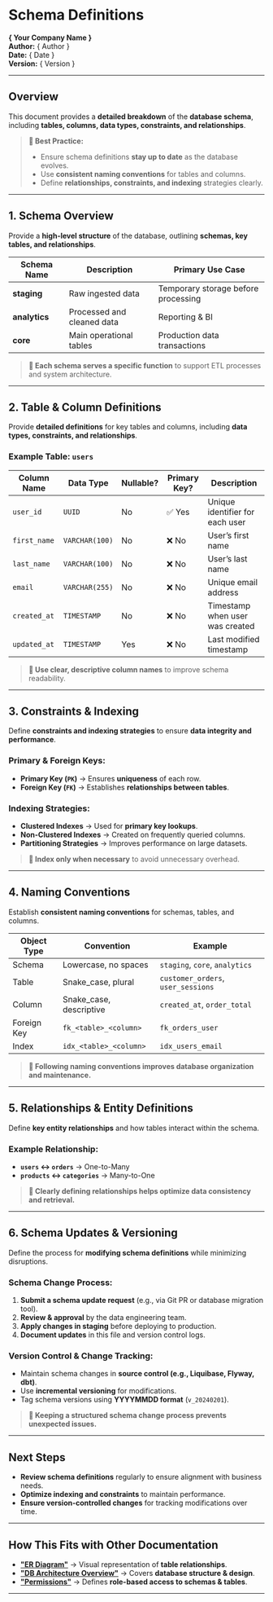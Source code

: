 
# Schema Definitions  
**{ Your Company Name }**  
**Author:** { Author }  
**Date:** { Date }  
**Version:** { Version }  

---

## Overview  
This document provides a **detailed breakdown** of the **database schema**, including **tables, columns, data types, constraints, and relationships**.  

> **📌 Best Practice:**  
> - Ensure schema definitions **stay up to date** as the database evolves.  
> - Use **consistent naming conventions** for tables and columns.  
> - Define **relationships, constraints, and indexing** strategies clearly.  

---

## 1. Schema Overview  
Provide a **high-level structure** of the database, outlining **schemas, key tables, and relationships**.  

| **Schema Name** | **Description** | **Primary Use Case** |
|---------------|-------------|------------------|
| **staging** | Raw ingested data | Temporary storage before processing |
| **analytics** | Processed and cleaned data | Reporting & BI |
| **core** | Main operational tables | Production data transactions |

> **📌 Each schema serves a specific function** to support ETL processes and system architecture.  

---

## 2. Table & Column Definitions  
Provide **detailed definitions** for key tables and columns, including **data types, constraints, and relationships**.  

### **Example Table: `users`**  

| **Column Name** | **Data Type** | **Nullable?** | **Primary Key?** | **Description** |
|---------------|------------|------------|-------------|-------------|
| `user_id` | `UUID` | No | ✅ Yes | Unique identifier for each user |
| `first_name` | `VARCHAR(100)` | No | ❌ No | User’s first name |
| `last_name` | `VARCHAR(100)` | No | ❌ No | User’s last name |
| `email` | `VARCHAR(255)` | No | ❌ No | Unique email address |
| `created_at` | `TIMESTAMP` | No | ❌ No | Timestamp when user was created |
| `updated_at` | `TIMESTAMP` | Yes | ❌ No | Last modified timestamp |

> **📌 Use clear, descriptive column names** to improve schema readability.  

---

## 3. Constraints & Indexing  
Define **constraints and indexing strategies** to ensure **data integrity and performance**.  

### **Primary & Foreign Keys:**  
- **Primary Key (`PK`)** → Ensures **uniqueness** of each row.  
- **Foreign Key (`FK`)** → Establishes **relationships between tables**.  

### **Indexing Strategies:**  
- **Clustered Indexes** → Used for **primary key lookups**.  
- **Non-Clustered Indexes** → Created on frequently queried columns.  
- **Partitioning Strategies** → Improves performance on large datasets.  

> **📌 Index only when necessary** to avoid unnecessary overhead.  

---

## 4. Naming Conventions  
Establish **consistent naming conventions** for schemas, tables, and columns.  

| **Object Type** | **Convention** | **Example** |
|--------------|----------------|------------|
| Schema | Lowercase, no spaces | `staging`, `core`, `analytics` |
| Table | Snake_case, plural | `customer_orders`, `user_sessions` |
| Column | Snake_case, descriptive | `created_at`, `order_total` |
| Foreign Key | `fk_<table>_<column>` | `fk_orders_user` |
| Index | `idx_<table>_<column>` | `idx_users_email` |

> **📌 Following naming conventions improves database organization and maintenance.**  

---

## 5. Relationships & Entity Definitions  
Define **key entity relationships** and how tables interact within the schema.  

### **Example Relationship:**  
- **`users` ↔ `orders`** → One-to-Many  
- **`products` ↔ `categories`** → Many-to-One  

> **📌 Clearly defining relationships helps optimize data consistency and retrieval.**  

---

## 6. Schema Updates & Versioning  
Define the process for **modifying schema definitions** while minimizing disruptions.  

### **Schema Change Process:**  
1. **Submit a schema update request** (e.g., via Git PR or database migration tool).  
2. **Review & approval** by the data engineering team.  
3. **Apply changes in staging** before deploying to production.  
4. **Document updates** in this file and version control logs.  

### **Version Control & Change Tracking:**  
- Maintain schema changes in **source control (e.g., Liquibase, Flyway, dbt)**.  
- Use **incremental versioning** for modifications.  
- Tag schema versions using **YYYYMMDD format** (`v_20240201`).  

> **📌 Keeping a structured schema change process prevents unexpected issues.**  

---

## Next Steps  
- **Review schema definitions** regularly to ensure alignment with business needs.  
- **Optimize indexing and constraints** to maintain performance.  
- **Ensure version-controlled changes** for tracking modifications over time.  

---

## How This Fits with Other Documentation  
- **["ER Diagram"](er_diagram.md)** → Visual representation of **table relationships**.  
- **["DB Architecture Overview"](db_architecture.md)** → Covers **database structure & design**.  
- **["Permissions"](permissions.md)** → Defines **role-based access to schemas & tables**.  

---
